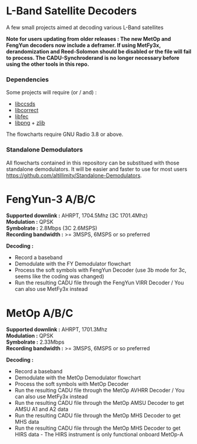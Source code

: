 # L-Band Satellite Decoders

A few small projects aimed at decoding various L-Band satellites

**Note for users updating from older releases : The new MetOp and FengYun decoders now include a deframer. If using MetFy3x, derandomization and Reed-Solomon should be disabled or the file will fail to process. The CADU-Synchroderand is no longer necessary before using the other tools in this repo.**

### Dependencies

Some projects will require (or / and) :
- [libccsds](https://github.com/altillimity/libccsds)
- [libcorrect](https://github.com/quiet/libcorrect)
- [libfec](https://github.com/quiet/libfec)
- [libpng](https://github.com/glennrp/libpng) + [zlib](https://github.com/madler/zlib)

The flowcharts require GNU Radio 3.8 or above.

### Standalone Demodulators

All flowcharts contained in this repository can be substitued with those standalone demodulators. It will be easier and faster to use for most users https://github.com/altillimity/Standalone-Demodulators.

# FengYun-3 A/B/C

**Supported downlink :** AHRPT, 1704.5Mhz (3C 1701.4Mhz)    
**Modulation :** QPSK  
**Symbolrate :** 2.8Mbps (3C 2.6MSPS)  
**Recording bandwidth :** >= 3MSPS, 6MSPS or so preferred 

**Decoding :**
- Record a baseband 
- Demodulate with the FY Demodulator flowchart
- Process the soft symbols with FengYun Decoder (use 3b mode for 3c, seems like the coding was changed)   
- Run the resulting CADU file through the FengYun VIRR Decoder / You can also use MetFy3x instead  

# MetOp A/B/C

**Supported downlink :** AHRPT, 1701.3Mhz  
**Modulation :** QPSK  
**Symbolrate :** 2.33Mbps  
**Recording bandwidth :** >= 3MSPS, 6MSPS or so preferred 

**Decoding :**
- Record a baseband 
- Demodulate with the MetOp Demodulator flowchart
- Process the soft symbols with MetOp Decoder   
- Run the resulting CADU file through the MetOp AVHRR Decoder / You can also use MetFy3x instead  
- Run the resulting CADU file through the MetOp AMSU Decoder to get AMSU A1 and A2 data  
- Run the resulting CADU file through the MetOp MHS Decoder to get MHS data  
- Run the resulting CADU file through the MetOp MHS Decoder to get HIRS data - The HIRS instrument is only functional onboard MetOp-A  